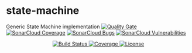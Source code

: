 # state-machine
Generic State Machine implementation
[![Quality Gate](https://sonarcloud.io/api/badges/gate?key=org.payball:state-machine)](https://sonarcloud.io/dashboard/index/org.payball:state-machine)
[![SonarCloud Coverage](https://sonarcloud.io/api/badges/measure?key=org.payball%3Astate-machine&metric=coverage)](https://sonarcloud.io/component_measures/metric/coverage/list?id=org.payball:state-machine)
[![SonarCloud Bugs](https://sonarcloud.io/api/badges/measure?key=org.payball%3Astate-machine&metric=bugs)](https://sonarcloud.io/component_measures/metric/reliability_rating/list?id=org.payball%3Astate-machine)
[![SonarCloud Vulnerabilities](https://sonarcloud.io/api/badges/measure?key=org.payball%3Astate-machine&metric=vulnerabilities)](https://sonarcloud.io/component_measures/metric/security_rating/list?id=org.payball%3Astate-machine)
<p align="center">
    <a href="https://travis-ci.org/pnavais/state-machine">
        <img src="https://img.shields.io/travis/pnavais/state-machine.svg"
             alt="Build Status"/>
    </a>
    <a href="https://coveralls.io/github/pnavais/state-machine?branch=master">
        <img src="https://img.shields.io/coveralls/pnavais/state-machine.svg"
             alt="Coverage"/>
    </a>
     <a href="LICENSE">
       <img src="https://img.shields.io/github/license/pnavais/state-machine.svg"
            alt="License"/>
    </a>
</p>
